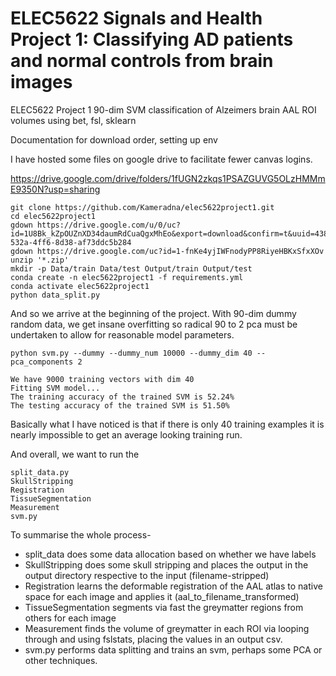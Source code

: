 # ELEC5622 Signals and Health Project 1: Classifying AD patients and normal controls from brain images
ELEC5622 Project 1 90-dim SVM classification of Alzeimers brain AAL ROI volumes using bet, fsl, sklearn

Documentation for download order, setting up env

I have hosted some files on google drive to facilitate fewer canvas logins. 

https://drive.google.com/drive/folders/1fUGN2zkqs1PSAZGUVG5OLzHMMmE9350N?usp=sharing
```shell
git clone https://github.com/Kameradna/elec5622project1.git
cd elec5622project1
gdown https://drive.google.com/u/0/uc?id=1U8Bk_kZpOUZnXD34daumRdCuaQgxMhEo&export=download&confirm=t&uuid=4389a206-532a-4ff6-8d38-af73ddc5b284
gdown https://drive.google.com/uc?id=1-fnKe4yjIWFnodyPP8RiyeHBKxSfxXOv
unzip '*.zip'
mkdir -p Data/train Data/test Output/train Output/test
conda create -n elec5622project1 -f requirements.yml
conda activate elec5622project1
python data_split.py

```
And so we arrive at the beginning of the project. With 90-dim dummy random data, we get insane overfitting so radical 90 to 2 pca must be undertaken to allow for reasonable model parameters.
```shell
python svm.py --dummy --dummy_num 10000 --dummy_dim 40 --pca_components 2
```
```shell
We have 9000 training vectors with dim 40
Fitting SVM model...
The training accuracy of the trained SVM is 52.24%
The testing accuracy of the trained SVM is 51.50%
```
Basically what I have noticed is that if there is only 40 training examples it is nearly impossible to get an average looking training run.


And overall, we want to run the
```shell
split_data.py
SkullStripping
Registration
TissueSegmentation
Measurement
svm.py
```
To summarise the whole process-

- split_data does some data allocation based on whether we have labels
- SkullStripping does some skull stripping and places the output in the output directory respective to the input (filename-stripped)
- Registration learns the deformable registration of the AAL atlas to native space for each image and applies it (aal_to_filename_transformed)
- TissueSegmentation segments via fast the greymatter regions from others for each image
- Measurement finds the volume of greymatter in each ROI via looping through and using fslstats, placing the values in an output csv.
- svm.py performs data splitting and trains an svm, perhaps some PCA or other techniques.
